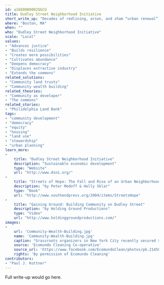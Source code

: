 ```yaml
---
id: a16E0000002QGCU
title: Dudley Street Neighborhood Initiative
short_write_up: "Decades of redlining, arson, and sham “urban renewal” efforts in the latter half of the twentieth century left 30 percent of the land in the Dudley neighborhood of Boston vacant. In response, residents started the Dudley Street Neighborhood Initiative and launched a grassroots, community-controlled planning effort. Their Declaration of Community Rights states that residents, “have the right to participate in all planning, programs, and policies affecting our lives.” This ongoing effort has reclaimed land from absentee landlords — through a Community Land Trust with the power of eminent domain — and created hundreds of units of affordable housing, along with schools, parks, gardens, and other public spaces."
where: "Boston, MA"
when: ""
who: "Dudley Street Neighborhood Initiative"
scale: "Local"
values:
- "Advances justice"
- "Builds resilience"
- "Creates more possibilities"
- "Cultivates abundance"
- "Deepens democracy"
- "Displaces extractive industry"
- "Extends the commons"
related_solutions:
- "Community land trusts"
- "Community wealth building"
related_theories:
- "Community as developer"
- "The commons"
related_stories:
- "Philidelphia Land Bank"
tags:
- "community development"
- "democracy"
- "equity"
- "housing"
- "land use"
- "stewardship"
- "urban planning"
learn_more:
-
    title: "Dudley Street Neighborhood Initiative"
    description: "Sustainable economic development"
    type: "Website"
    url: "http://www.dsni.org/"
-
    title: "Streets of Hope: The Fall and Rise of an Urban Neighborhood"
    description: "by Peter Medoff & Holly Sklar"
    type: "Book"
    url: "http://www.southendpress.org/2004/items/StreetsHope"
-
    title: "Gaining Ground: Building Community on Dudley Street"
    description: "by Holding Ground Productions"
    type: "Video"
    url: "http://www.holdinggroundproductions.com/"
images:
-
    url: 'Community-Wealth-Building.jpg'
    name: 'Community-Wealth-Building.jpg' 
    caption: "Grassroots organizers in New York City recently secured $1.2 million in funding from the city council for a key component of community wealth building: the development of worker cooperatives."
    source: 'Ecomundo Cleaning Co-operative'
    source_url: 'https://www.facebook.com/EcomundoClean/photos/pb.214582215279233.-2207520000.1409980196./642307309173386/?type=3&theater'
    rights: 'By permission of Ecomundo Cleaning'
contributors:
- "Paul J. Kuttner"
---
```

Full write-up would go here.
